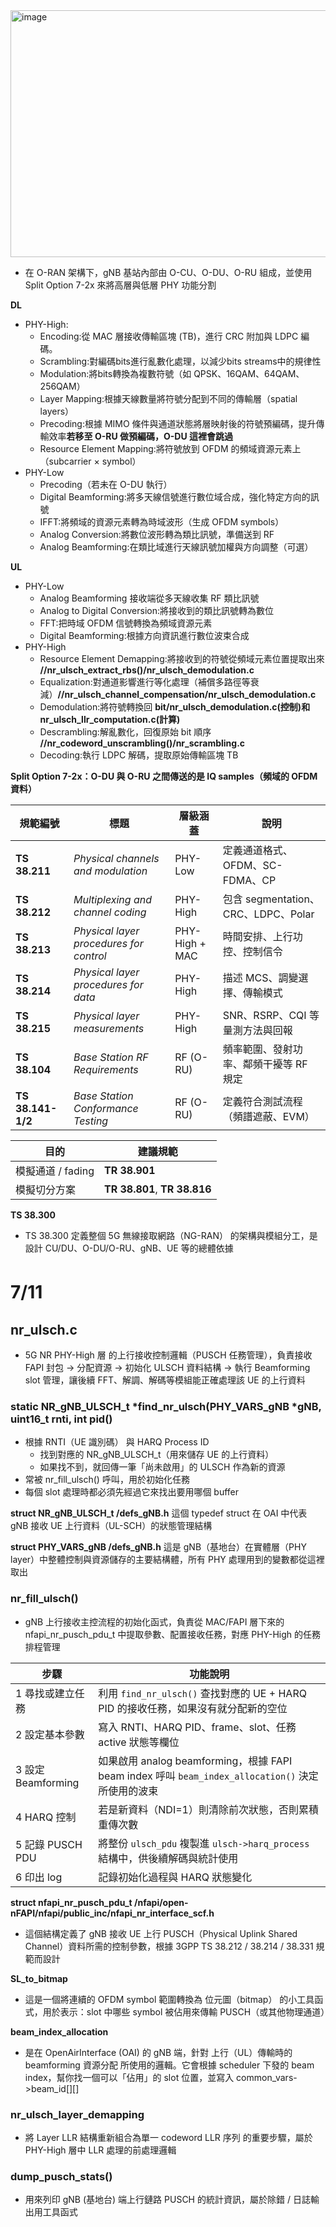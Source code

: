 <img width="659" height="395" alt="image" src="https://github.com/user-attachments/assets/d3416919-842c-472e-af12-eeefb531c2fe" />

- 在 O-RAN 架構下，gNB 基站內部由 O-CU、O-DU、O-RU 組成，並使用 Split Option 7-2x 來將高層與低層 PHY 功能分割

**DL**
- PHY-High:
  - Encoding:從 MAC 層接收傳輸區塊 (TB)，進行 CRC 附加與 LDPC 編碼。
  - Scrambling:對編碼bits進行亂數化處理，以減少bits streams中的規律性
  - Modulation:將bits轉換為複數符號（如 QPSK、16QAM、64QAM、256QAM）
  - Layer Mapping:根據天線數量將符號分配到不同的傳輸層（spatial layers）
  - Precoding:根據 MIMO 條件與通道狀態將層映射後的符號預編碼，提升傳輸效率**若移至 O-RU 做預編碼，O-DU 這裡會跳過**
  - Resource Element Mapping:將符號放到 OFDM 的頻域資源元素上（subcarrier × symbol）
- PHY-Low
  - Precoding（若未在 O-DU 執行）
  - Digital Beamforming:將多天線信號進行數位域合成，強化特定方向的訊號
  - IFFT:將頻域的資源元素轉為時域波形（生成 OFDM symbols）
  - Analog Conversion:將數位波形轉為類比訊號，準備送到 RF
  - Analog Beamforming:在類比域進行天線訊號加權與方向調整（可選）

**UL**
- PHY-Low
  - Analog Beamforming 接收端從多天線收集 RF 類比訊號
  - Analog to Digital Conversion:將接收到的類比訊號轉為數位
  - FFT:把時域 OFDM 信號轉換為頻域資源元素
  - Digital Beamforming:根據方向資訊進行數位波束合成
- PHY-High
  - Resource Element Demapping:將接收到的符號從頻域元素位置提取出來 **//nr_ulsch_extract_rbs()/nr_ulsch_demodulation.c**
  - Equalization:對通道影響進行等化處理（補償多路徑等衰減）**//nr_ulsch_channel_compensation/nr_ulsch_demodulation.c**
  - Demodulation:將符號轉換回 **bit/nr_ulsch_demodulation.c(控制)和nr_ulsch_llr_computation.c(計算)**
  - Descrambling:解亂數化，回復原始 bit 順序 **//nr_codeword_unscrambling()/nr_scrambling.c**
  - Decoding:執行 LDPC 解碼，提取原始傳輸區塊 TB
  
**Split Option 7-2x：O-DU 與 O-RU 之間傳送的是 IQ samples（頻域的 OFDM 資料）**

| 規範編號              | 標題                                      | 層級涵蓋           | 說明                             |
| ----------------- | --------------------------------------- | -------------- | ------------------------------ |
| **TS 38.211**     | *Physical channels and modulation*      | PHY-Low        | 定義通道格式、OFDM、SC-FDMA、CP         |
| **TS 38.212**     | *Multiplexing and channel coding*       | PHY-High       | 包含 segmentation、CRC、LDPC、Polar |
| **TS 38.213**     | *Physical layer procedures for control* | PHY-High + MAC | 時間安排、上行功控、控制信令                 |
| **TS 38.214**     | *Physical layer procedures for data*    | PHY-High       | 描述 MCS、調變選擇、傳輸模式               |
| **TS 38.215**     | *Physical layer measurements*           | PHY-High       | SNR、RSRP、CQI 等量測方法與回報          |
| **TS 38.104**     | *Base Station RF Requirements*          | RF (O-RU)      | 頻率範圍、發射功率、鄰頻干擾等 RF 規定          |
| **TS 38.141-1/2** | *Base Station Conformance Testing*      | RF (O-RU)      | 定義符合測試流程（頻譜遮蔽、EVM）             |

| 目的            | 建議規範                           |
| ------------- | ------------------------------ |
| 模擬通道 / fading | **TR 38.901**                  |
| 模擬切分方案        | **TR 38.801**, **TR 38.816**   |

**TS 38.300**
- TS 38.300 定義整個 5G 無線接取網路（NG-RAN） 的架構與模組分工，是設計 CU/DU、O-DU/O-RU、gNB、UE 等的總體依據

# 7/11　
## nr_ulsch.c
-  5G NR PHY-High 層 的上行接收控制邏輯（PUSCH 任務管理），負責接收 FAPI 封包 → 分配資源 → 初始化 ULSCH 資料結構 → 執行 Beamforming slot 管理，讓後續 FFT、解調、解碼等模組能正確處理該 UE 的上行資料

### static NR_gNB_ULSCH_t *find_nr_ulsch(PHY_VARS_gNB *gNB, uint16_t rnti, int pid()
- 根據 RNTI（UE 識別碼） 與 HARQ Process ID
  - 找到對應的 NR_gNB_ULSCH_t（用來儲存 UE 的上行資料）
  - 如果找不到，就回傳一筆「尚未啟用」的 ULSCH 作為新的資源
- 常被 nr_fill_ulsch() 呼叫，用於初始化任務
- 每個 slot 處理時都必須先經過它來找出要用哪個 buffer

**struct NR_gNB_ULSCH_t /defs_gNB.h**
這個 typedef struct 在 OAI 中代表 gNB 接收 UE 上行資料（UL-SCH）的狀態管理結構

**struct PHY_VARS_gNB /defs_gNB.h**
這是 gNB（基地台）在實體層（PHY layer）中整體控制與資源儲存的主要結構體，所有 PHY 處理用到的變數都從這裡取出

### nr_fill_ulsch()
- gNB 上行接收主控流程的初始化函式，負責從 MAC/FAPI 層下來的 nfapi_nr_pusch_pdu_t 中提取參數、配置接收任務，對應 PHY-High 的任務排程管理

| 步驟                 | 功能說明                                                                             | 
| ------------------ | -------------------------------------------------------------------------------- | 
| 1️ 尋找或建立任務        | 利用 `find_nr_ulsch()` 查找對應的 UE + HARQ PID 的接收任務，如果沒有就分配新的空位                       | 
| 2️ 設定基本參數         | 寫入 RNTI、HARQ PID、frame、slot、任務 active 狀態等欄位                                      | 
| 3️ 設定 Beamforming | 如果啟用 analog beamforming，根據 FAPI beam index 呼叫 `beam_index_allocation()` 決定所使用的波束 | 
| 4️ HARQ 控制        | 若是新資料（NDI=1）則清除前次狀態，否則累積重傳次數                                                     | 
| 5️ 記錄 PUSCH PDU   | 將整份 `ulsch_pdu` 複製進 `ulsch->harq_process` 結構中，供後續解碼與統計使用                         | 
| 6️ 印出 log         | 記錄初始化過程與 HARQ 狀態變化                                                               | 

**struct nfapi_nr_pusch_pdu_t /nfapi/open-nFAPI/nfapi/public_inc/nfapi_nr_interface_scf.h**
- 這個結構定義了 gNB 接收 UE 上行 PUSCH（Physical Uplink Shared Channel）資料所需的控制參數，根據 3GPP TS 38.212 / 38.214 / 38.331 規範而設計

**SL_to_bitmap**
- 這是一個將連續的 OFDM symbol 範圍轉換為 位元圖（bitmap） 的小工具函式，用於表示：slot 中哪些 symbol 被佔用來傳輸 PUSCH（或其他物理通道）

**beam_index_allocation**
- 是在 OpenAirInterface (OAI) 的 gNB 端，針對 上行（UL）傳輸時的 beamforming 資源分配 所使用的邏輯。它會根據 scheduler 下發的 beam index，幫你找一個可以「佔用」的 slot 位置，並寫入 common_vars->beam_id[][]

### nr_ulsch_layer_demapping
- 將 Layer LLR 結構重新組合為單一 codeword LLR 序列 的重要步驟，屬於 PHY-High 層中 LLR 處理的前處理邏輯

### dump_pusch_stats()
- 用來列印 gNB (基地台) 端上行鏈路 PUSCH 的統計資訊，屬於除錯 / 日誌輸出用工具函式

